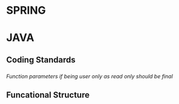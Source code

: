 # SPRING

# JAVA
## Coding Standards
### 
*Function parameters if being user only as read only should be final*
## Funcational Structure


